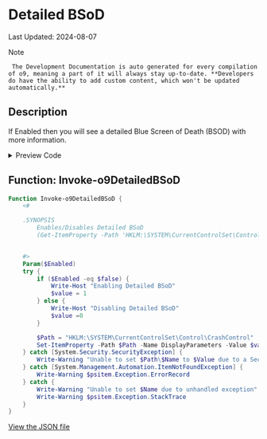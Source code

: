 # Detailed BSoD

Last Updated: 2024-08-07


> [!NOTE]
     The Development Documentation is auto generated for every compilation of o9, meaning a part of it will always stay up-to-date. **Developers do have the ability to add custom content, which won't be updated automatically.**
## Description

If Enabled then you will see a detailed Blue Screen of Death (BSOD) with more information.

<!-- BEGIN CUSTOM CONTENT -->

<!-- END CUSTOM CONTENT -->

<details>
<summary>Preview Code</summary>

```json
{
  "Content": "Detailed BSoD",
  "Description": "If Enabled then you will see a detailed Blue Screen of Death (BSOD) with more information.",
  "category": "Customize Preferences",
  "panel": "2",
  "Order": "a205_",
  "Type": "Toggle",
  "link": "https://o9-9.github.io/o9/dev/tweaks/Customize-Preferences/DetailedBSoD"
}
```

</details>

## Function: Invoke-o9DetailedBSoD

```powershell
Function Invoke-o9DetailedBSoD {
    <#

    .SYNOPSIS
        Enables/Disables Detailed BSoD
        (Get-ItemProperty -Path 'HKLM:\SYSTEM\CurrentControlSet\Control\CrashControl' -Name 'DisplayParameters').DisplayParameters


    #>
    Param($Enabled)
    try {
        if ($Enabled -eq $false) {
            Write-Host "Enabling Detailed BSoD"
            $value = 1
        } else {
            Write-Host "Disabling Detailed BSoD"
            $value =0
        }

        $Path = "HKLM:\SYSTEM\CurrentControlSet\Control\CrashControl"
        Set-ItemProperty -Path $Path -Name DisplayParameters -Value $value
    } catch [System.Security.SecurityException] {
        Write-Warning "Unable to set $Path\$Name to $Value due to a Security Exception"
    } catch [System.Management.Automation.ItemNotFoundException] {
        Write-Warning $psitem.Exception.ErrorRecord
    } catch {
        Write-Warning "Unable to set $Name due to unhandled exception"
        Write-Warning $psitem.Exception.StackTrace
    }
}

```


<!-- BEGIN SECOND CUSTOM CONTENT -->

<!-- END SECOND CUSTOM CONTENT -->


[View the JSON file](https://github.com/o9-9/o9/tree/main/config/tweaks.json)

